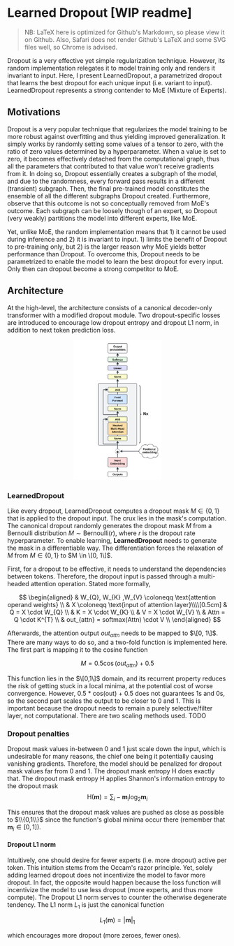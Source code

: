# Learned Dropout [WIP readme]
> NB: LaTeX here is optimized for Github's Markdown, so please view it on Github. Also, Safari does not render Github's LaTeX and some SVG files well, so Chrome is advised.

Dropout is a very effective yet simple regularization technique. However, its random implementation relegates it to model training only and renders it invariant to input. Here, I present LearnedDropout, a parametrized dropout that learns the best dropout for each unique input (i.e. variant to input). LearnedDropout represents a strong contender to MoE (Mixture of Experts).

## Motivations

Dropout is a very popular technique that regularizes the model training to be more robust against overfitting and thus yielding improved generalization. It simply works by randomly setting some values of a tensor to zero, with the ratio of zero values determined by a hyperparameter. When a value is set to zero, it becomes effectively detached from the computational graph, thus all the parameters that contributed to that value won't receive gradients from it. In doing so, Dropout essentially creates a subgraph of the model, and due to the randomness, every forward pass results in a different (transient) subgraph. Then, the final pre-trained model constitutes the ensemble of all the different subgraphs Dropout created. Furthermore, observe that this outcome is not so conceptually removed from MoE's outcome. Each subgraph can be loosely though of an expert, so Dropout (very weakly) partitions the model into different experts, like MoE.

Yet, unlike MoE, the random implementation means that 1) it cannot be used during inference and 2) it is invariant to input. 1) limits the benefit of Dropout to pre-training only, but 2) is the larger reason why MoE yields better performance than Dropout. To overcome this, Dropout needs to be parametrized to enable the model to learn the best dropout for every input. Only then can dropout become a strong competitor to MoE.

## Architecture

At the high-level, the architecture consists of a canonical decoder-only transformer with a modified dropout module. Two dropout-specific losses are introduced to encourage low dropout entropy and dropout L1 norm, in addition to next token prediction loss.

<div align="center">
  <img src="assets/decoder_diagram.svg" alt="sdasd" width="40%">
</div>

### LearnedDropout

Like every dropout, LearnedDropout computes a dropout mask $M \in \{0, 1\}$ that is applied to the dropout input. The crux lies in the mask's computation. The canonical dropout randomly generates the dropout mask $M$ from a Bernoulli distribution $M \sim \text{Bernoulli}(r)$, where $r$ is the dropout rate hyperparameter. To enable learning, **LearnedDropout** needs to generate the mask in a differentiable way. The differentiation forces the relaxation of $M$ from $M \in \{0, 1\}$ to $M \in \[0, 1\]$.

First, for a dropout to be effective, it needs to understand the dependencies between tokens. Therefore, the dropout input is passed through a multi-headed attention operation. Stated more formally,

$$
\begin{aligned}
& W_{Q}, W_{K} ,W_{V} \coloneqq \text{attention operand weights} \\
& X \coloneqq \text{input of attention layer}\\\\[0.5cm]
& Q = X \cdot W_{Q} \\
& K = X \cdot W_{K} \\
& V = X \cdot W_{V} \\
& Attn = Q \cdot K^{T} \\
& out_{attn} = softmax(Attn) \cdot V \\
\end{aligned}
$$

Afterwards, the attention output $out_{attn}$ needs to be mapped to $\[0, 1\]$. There are many ways to do so, and a two-fold function is implemented here. The first part is mapping it to the cosine function

$$M =  0.5 \cos(out_{attn}) + 0.5$$

This function lies in the $\[0,1\]$ domain, and its recurrent property reduces the risk of getting stuck in a local minima, at the potential cost of worse convergence. However, 0.5 * cos(out) + 0.5 does not guarantees 1s and 0s, so the second part scales the output to be closer to 0 and 1. This is important because the dropout needs to remain a purely selective/filter layer, not computational. There are two scaling methods used. TODO

### Dropout penalties

Dropout mask values in-between 0 and 1 just scale down the input, which is undesirable for many reasons, the chief one being it potentially causing vanishing gradients. Therefore, the model should be penalized for dropout mask values far from 0 and 1. The dropout mask entropy $\mathrm{H}$ does exactly that. The dropout mask entropy $\mathrm{H}$ applies Shannon's information entropy to the dropout mask
$$\mathrm{H}(\mathbf{m}) =  \sum_{i}-\mathbf{m}_i\log_2\mathbf{m}_i $$

This ensures that the dropout mask values are pushed as close as possible to $\\{0,1\\}$ since the function's global minima occur there (remember that $\mathbf{m}_i \in [0,1]$).

#### Dropout L1 norm

Intuitively, one should desire for fewer experts (i.e. more dropout) active per token. This intuition stems from the Occam's razor principle. Yet, solely adding learned dropout does not incentivize the model to favor more dropout. In fact, the opposite would happen because the loss function will incentivize the model to use less dropout (more experts, and thus more compute). The Dropout L1 norm serves to counter the otherwise degenerate tendency. The L1 norm ${L_1}$ is just the canonical function

$$ L_1(\mathbf{m}) = |\mathbf{m}|_1$$

which encourages more dropout (more zeroes, fewer ones).
